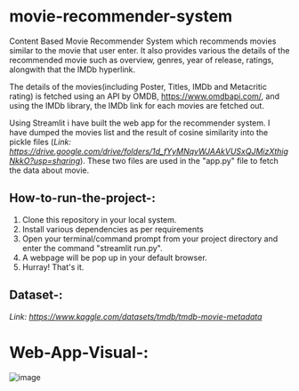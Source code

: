 # movie-recommender-system
Content Based Movie Recommender System which recommends movies similar to the movie that user enter. It also provides various the details of the recommended movie such as overview, genres, year of release, ratings, alongwith that the IMDb hyperlink.

The details of the movies(including Poster, Titles, IMDb and Metacritic rating) is fetched using an API by OMDB, https://www.omdbapi.com/, and using the IMDb library, the IMDb link for each movies are fetched out.

Using Streamlit i have built the web app for the recommender system. I have dumped the movies list and the result of cosine similarity into the pickle files (*Link: https://drive.google.com/drive/folders/1d_fYyMNqvWJAAkVUSxQJMizXthigNkkO?usp=sharing*). These two files are used in the "app.py" file to fetch the data about movie. 

## How-to-run-the-project-:
1. Clone this repository in your local system.
2. Install various dependencies as per requirements
3. Open your terminal/command prompt from your project directory and enter the command "streamlit run.py".
4. A webpage will be pop up in your default browser.
5. Hurray! That's it.

## Dataset-:
*Link: https://www.kaggle.com/datasets/tmdb/tmdb-movie-metadata*

# Web-App-Visual-:
![image](https://user-images.githubusercontent.com/92681193/190169719-aec61466-5448-46e8-b1f1-5b8c95359585.png)
